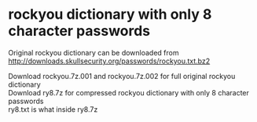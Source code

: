 # rockyou dictionary with only 8 character passwords
Original rockyou dictionary can be downloaded from http://downloads.skullsecurity.org/passwords/rockyou.txt.bz2

Download rockyou.7z.001 and rockyou.7z.002 for full original rockyou dictionary<br>
Download ry8.7z for compressed rockyou dictionary with only 8 character passwords<br>
ry8.txt is what inside ry8.7z
